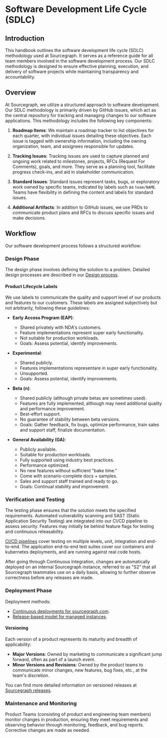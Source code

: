 # Software Development Life Cycle (SDLC)

## Introduction

This handbook outlines the software development life cycle (SDLC) methodology used at Sourcegraph. It serves as a reference guide for all team members involved in the software development process. Our SDLC methodology is designed to ensure effective planning, execution, and delivery of software projects while maintaining transparency and accountability.

## Overview

At Sourcegraph, we utilize a structured approach to software development. Our SDLC methodology is primarily driven by GitHub issues, which act as the central repository for tracking and managing changes to our software applications. This methodology includes the following key components:

1. **Roadmap Items**: We maintain a roadmap tracker to list objectives for each quarter, with individual issues detailing these objectives. Each issue is tagged with ownership information, including the owning organization, team, and assignees responsible for updates.

2. **Tracking Issues**: Tracking issues are used to capture planned and ongoing work related to milestones, projects, RFCs (Request For Comments), goals, and more. They serve as a planning tool, facilitate progress check-ins, and aid in stakeholder communication.

3. **Standard Issues**: Standard issues represent tasks, bugs, or exploratory work owned by specific teams, indicated by labels such as `team/NAME`. Teams have flexibility in defining the content and labels for standard issues.

4. **Additional Artifacts**: In addition to GitHub issues, we use PRDs to communicate product plans and RFCs to discuss specific issues and make decisions.

## Workflow

Our software development process follows a structured workflow:

### Design Phase

The design phase involves defining the solution to a problem. Detailed design processes are described in our [Design process](../product/design/index.md#design-process).

#### Product Lifecycle Labels

We use labels to communicate the quality and support level of our products and features to our customers. These labels are assigned subjectively but not arbitrarily, following these guidelines:

- **Early Access Program (EAP)**:

  - Shared privately with NDA's customers.
  - Feature implementations represent super early functionality.
  - Not suitable for production workloads.
  - Goals: Assess potential, identify improvements.

- **Experimental**:

  - Shared publicly.
  - Features implementations representare in super early functionality.
  - Unsupported.
  - Goals: Assess potential, identify improvements.

- **Beta (n)**:

  - Shared publicly (although private betas are sometimes used).
  - Features are fully implemented, although may need additional quality and performance improvement.
  - Best-effort support.
  - No guarantee of stability between beta versions.
  - Goals: Gather feedback, fix bugs, optimize performance, train sales and support staff, finalize documentation.

- **General Availability (GA)**:
  - Publicly available.
  - Suitable for production workloads.
  - Fully supported using industry best practices.
  - Performance optimized.
  - No new features without sufficient "bake time."
  - Come with scenario-complete docs + samples.
  - Sales and support staff trained and ready to go.
  - Goals: Continual stability and improvement.

### Verification and Testing

The testing phase ensures that the solution meets the specified requirements. Automated vulnerability scanning and SAST (Static Application Security Testing) are integrated into our CI/CD pipeline to assess security. Features may initially be behind feature flags for testing and continuous releasability.

[CI/CD pipelines](dev/tools/infrastructure/ci/index.md) cover testing on multiple levels, unit, integration and end-to-end. The application end-to-end test suites cover our containers and kubernetes deployments, and are running against real code hosts.

After going through Continuous Integration, changes are automatically deployed on an internal Sourcegraph instance, referred to as "S2" that all Sourcegraph teammates use on a daily basis, allowing to further observe correctness before any releases are made.

### Deployment Phase

Deployment methods:

- [Continuous deployments for sourcegraph.com](dev/process/deployments/index.md#dotcom).
- [Release-based model for managed instances](https://docs.sourcegraph.com/cloud#monthly-upgrades-and-maintenance).

#### Versioning

Each version of a product represents its maturity and breadth of applicability:

- **Major Versions**: Owned by marketing to communicate a significant jump forward, often as part of a launch event.
- **Minor Versions and Revisions**: Owned by the product teams to communicate minor changes, new features, bug fixes, etc., at the team's discretion.

You can find more detailed information on versioned releases at [Sourcegraph releases](dev/process/releases/index.md).

### Maintenance and Monitoring

Product Teams (consisting of product and engineering team members) monitor changes in production, ensuring they meet requirements and observing behavior through monitoring, feedback, and bug reports. Corrective changes are made as needed.
